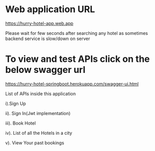 # Web application URL 
https://hurry-hotel-app.web.app

Please wait for few seconds after searching any hotel as sometimes backend service is slow/down on server
# To view and test APIs click on the below swagger url
https://hurry-hotel-springboot.herokuapp.com/swagger-ui.html

List of APIs inside this application 

i).Sign Up

ii). Sign In(Jwt implementation) 

iii). Book Hotel

iv). List of all the Hotels in a city

v). View Your past bookings
